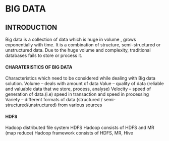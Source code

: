 # BIG DATA #

## INTRODUCTION ##
Big data is a collection of data which is huge in volume , grows exponentially with time.
It is a combination of structure, semi-structured or unstructured data.
Due to the huge volume and complexity, traditional databases fails to store or process it.

####  CHARATERISTICS OF BIG  DATA ####

Characteristics which need to be considered while dealing with Big data solution.
Volume – deals with amount of data
Value – quality of data (reliable and valuable data that we store, process, analyse)
Velocity – speed of generation of data.(i.e) speed in transaction and speed in processing
Variety – different formats of data (structured / semi-structured/unstructured) from various sources 

#### HDFS ####
Hadoop distributed file system HDFS
Hadoop consists of HDFS and MR (map reduce)
Hadoop framework consists of HDFS, MR, Hive

